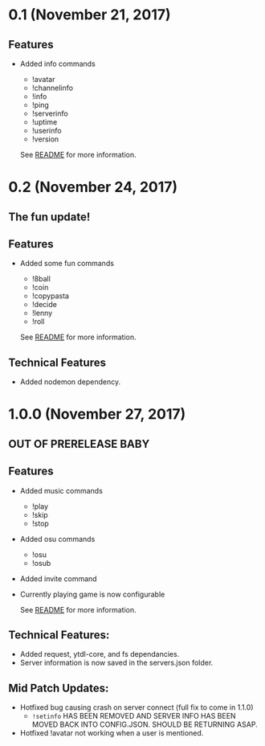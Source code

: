 # 0.1 (November 21, 2017)

## Features
- Added info commands
    - !avatar
    - !channelinfo
    - !info
    - !ping
    - !serverinfo
    - !uptime
    - !userinfo
    - !version
    
    See [README](README.md) for more information.

# 0.2 (November 24, 2017)
## The fun update!

## Features
- Added some fun commands
    - !8ball
    - !coin
    - !copypasta
    - !decide
    - !lenny
    - !roll

    See [README](README.md) for more information.

## Technical Features
- Added nodemon dependency.

# 1.0.0 (November 27, 2017)
## OUT OF PRERELEASE BABY

## Features
- Added music commands
    - !play
    - !skip
    - !stop
- Added osu commands
    - !osu
    - !osub
- Added invite command
- Currently playing game is now configurable

    See [README](README.md) for more information.

## Technical Features:
- Added request, ytdl-core, and fs dependancies.
- Server information is now saved in the servers.json folder.

## Mid Patch Updates:
- Hotfixed bug causing crash on server connect (full fix to come in 1.1.0)
    - `!setinfo` HAS BEEN REMOVED AND SERVER INFO HAS BEEN MOVED BACK INTO CONFIG.JSON. SHOULD BE RETURNING ASAP.
- Hotfixed !avatar not working when a user is mentioned.
